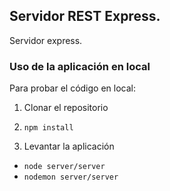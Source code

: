 ## Servidor REST Express.

Servidor express.

### Uso de la aplicación en local

Para probar el código en local:

1. Clonar el repositorio

2.  ```npm install```

3. Levantar la aplicación
+ ```node server/server```
+ ```nodemon server/server```

